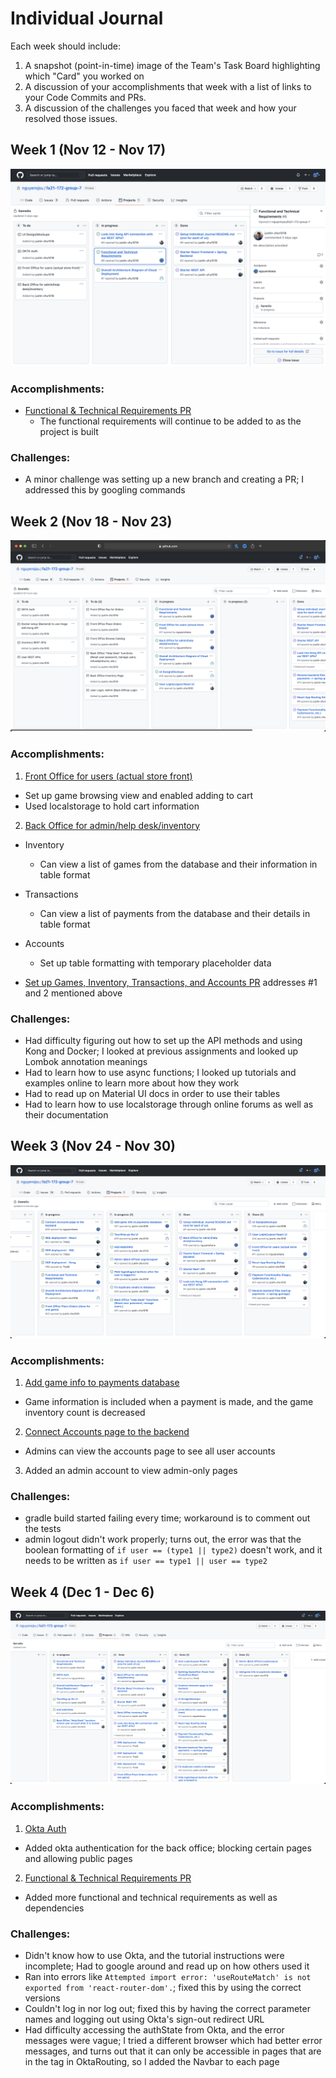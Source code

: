 # Individual Journal

Each week should include:
1. A snapshot (point-in-time) image of the Team's Task Board highlighting which "Card" you worked on
2. A discussion of your accomplishments that week with a list of links to your Code Commits and PRs.
3. A discussion of the challenges you faced that week and how your resolved those issues.


## Week 1 (Nov 12 - Nov 17)

![Board Week 1](images/sn-1.png)

### Accomplishments:
- [Functional & Technical Requirements PR](URL "https://github.com/nguyensjsu/fa21-172-group-7/pull/8")
    - The functional requirements will continue to be added to as the project is built

### Challenges:
- A minor challenge was setting up a new branch and creating a PR; I addressed this by googling commands



## Week 2 (Nov 18 - Nov 23)

![Board Week 2](images/sn-2.png)

### Accomplishments:
1. [Front Office for users (actual store front)](URL "https://github.com/nguyensjsu/fa21-172-group-7/issues/11")
- Set up game browsing view and enabled adding to cart
- Used localstorage to hold cart information

2. [Back Office for admin/help desk/inventory](https://github.com/nguyensjsu/fa21-172-group-7/issues/12)
- Inventory
	- Can view a list of games from the database and their information in table format
- Transactions
	- Can view a list of payments from the database and their details in table format
- Accounts
	- Set up table formatting with temporary placeholder data


- [Set up Games, Inventory, Transactions, and Accounts PR](https://github.com/nguyensjsu/fa21-172-group-7/pull/23) addresses #1 and 2 mentioned above


### Challenges:
- Had difficulty figuring out how to set up the API methods and using Kong and Docker; I looked at previous assignments and looked up Lombok annotation meanings
- Had to learn how to use async functions; I looked up tutorials and examples online to learn more about how they work
- Had to read up on Material UI docs in order to use their tables
- Had to learn how to use localstorage through online forums as well as their documentation



## Week 3 (Nov 24 - Nov 30)

![Board Week 3](images/sn-3.png)

### Accomplishments:
1. [Add game info to payments database](https://github.com/nguyensjsu/fa21-172-group-7/issues/27)
- Game information is included when a payment is made, and the game inventory count is decreased
2. [Connect Accounts page to the backend](https://github.com/nguyensjsu/fa21-172-group-7/issues/36)
- Admins can view the accounts page to see all user accounts
3. Added an admin account to view admin-only pages

### Challenges:
- gradle build started failing every time; workaround is to comment out the tests
- admin logout didn't work properly; turns out, the error was that the boolean formatting of `if user == (type1 || type2)` doesn't work, and it needs to be written as `if user == type1 || user == type2`



## Week 4 (Dec 1 - Dec 6)

![Board Week 4](images/sn-4.png)

### Accomplishments:
1. [Okta Auth](https://github.com/nguyensjsu/fa21-172-group-7/issues/48)
- Added okta authentication for the back office; blocking certain pages and allowing public pages
2. [Functional & Technical Requirements PR](URL "https://github.com/nguyensjsu/fa21-172-group-7/pull/8")
- Added more functional and technical requirements as well as dependencies


### Challenges:
- Didn't know how to use Okta, and the tutorial instructions were incomplete; Had to google around and read up on how others used it
- Ran into errors like `Attempted import error: 'useRouteMatch' is not exported from 'react-router-dom'.`; fixed this by using the correct versions
- Couldn't log in nor log out; fixed this by having the correct parameter names and logging out using Okta's sign-out redirect URL
- Had difficulty accessing the authState from Okta, and the error messages were vague; I tried a different browser which had better error messages, and turns out that it can only be accessible in pages that are in the <Security> tag in OktaRouting, so I added the Navbar to each page



